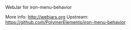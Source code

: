 WebJar for iron-menu-behavior

More info: http://webjars.org
Upstream:  https://github.com/PolymerElements/iron-menu-behavior